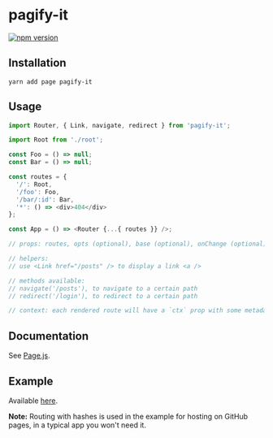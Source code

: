 # pagify-it

[![npm version](https://badge.fury.io/js/pagify-it.svg)](https://badge.fury.io/js/pagify-it)

## Installation

`yarn add page pagify-it`

## Usage

```javascript
import Router, { Link, navigate, redirect } from 'pagify-it';

import Root from './root';

const Foo = () => null;
const Bar = () => null;

const routes = {
  '/': Root,
  '/foo': Foo,
  '/bar/:id': Bar,
  '*': () => <div>404</div>
};

const App = () => <Router {...{ routes }} />;

// props: routes, opts (optional), base (optional), onChange (optional)

// helpers:
// use <Link href="/posts" /> to display a link <a />

// methods available:
// navigate('/posts'), to navigate to a certain path
// redirect('/login'), to redirect to a certain path

// context: each rendered route will have a `ctx` prop with some metadata
```

## Documentation

See [Page.js](https://visionmedia.github.io/page.js/).

## Example

Available [here](https://github.com/sonaye/pagify-it/tree/master/src/example).

**Note:** Routing with hashes is used in the example for hosting on GitHub pages, in a typical app you won't need it.
